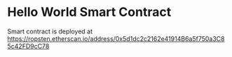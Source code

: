 # Hello World Smart Contract

Smart contract is deployed at https://ropsten.etherscan.io/address/0x5d1dc2c2162e41914B6a5f750a3C85c42FD9cC78

